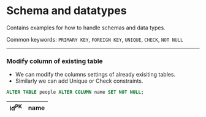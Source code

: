 # Schema and datatypes

Contains examples for how to handle schemas and data types.

Common keywords: `PRIMARY KEY`, `FOREIGN KEY`, `UNIQUE`, `CHECK`, `NOT NULL`

---

### Modify column of existing table

- We can modify the columns settings of already exisiting tables.
- Similarly we can add Unique or Check constraints.

```sql
ALTER TABLE people ALTER COLUMN name SET NOT NULL;
```

| id<sup>PK</sup> | name |
| --------------- | ---- |
